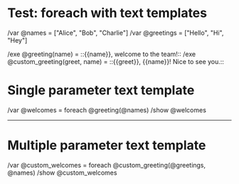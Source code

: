 # Test: foreach with text templates

/var @names = ["Alice", "Bob", "Charlie"]
/var @greetings = ["Hello", "Hi", "Hey"]

/exe @greeting(name) = ::{{name}}, welcome to the team!::
/exe @custom_greeting(greet, name) = ::{{greet}}, {{name}}! Nice to see you.::

# Single parameter text template
/var @welcomes = foreach @greeting(@names)
/show @welcomes

---

# Multiple parameter text template  
/var @custom_welcomes = foreach @custom_greeting(@greetings, @names)
/show @custom_welcomes
